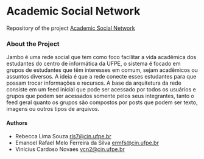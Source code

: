 # Academic Social Network
Repository of the project [Academic Social Network](https://github.com/users/vcnovaes/projects/2)

### About the Project
Jambo é uma rede social que tem como foco facilitar a vida acadêmica dos estudantes do centro de informática da UFPE, o sistema é focado em grupos de estudantes que têm interesses em comum, sejam acadêmicos ou assuntos diversos. A ideia é que a rede conecte esses estudantes para que possam trocar informações e recursos. A base da arquitetura da rede consiste em um feed inicial que pode ser acessado por todos os usuários e grupos que podem ser acessados somente pelos seus integrantes, tanto o feed geral quanto os grupos são compostos por posts que podem ser texto, imagens ou outros tipos de arquivos.

#### Authors 

- Rebecca Lima Souza <rls7@cin.ufpe.br>
- Emanoel Rafael Melo Ferreira da Silva <ermfs@cin.ufpe.br>
- Vinícius Cardoso Novaes <vcn2@cin.ufpe.br>
